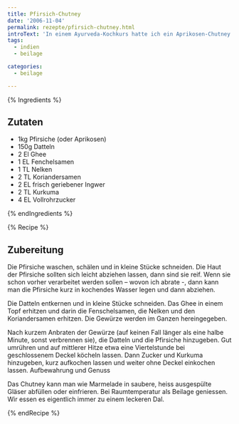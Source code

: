 ```yaml
---
title: Pfirsich-Chutney
date: '2006-11-04'
permalink: rezepte/pfirsich-chutney.html
introText: 'In einem Ayurveda-Kochkurs hatte ich ein Aprikosen-Chutney kennengelernt, das wir danach häufig selber gemacht haben. Doch die Wahl der Frucht ist generell variabel, so habe ich das Rezept diesmal mit Pfirsichen gemacht. Eine Freundin hatte uns mehrere Kilogramm frischer Pfirsiche geschenkt. Die mussten ja gebührend verarbeitet werden.'
tags:
  - indien
  - beilage

categories:
  - beilage

---
```


{% Ingredients %}

## Zutaten

- 1kg Pfirsiche (oder Aprikosen)
- 150g Datteln
- 2 El Ghee
- 1 EL Fenchelsamen
- 1 TL Nelken
- 2 TL Koriandersamen
- 2 EL frisch geriebener Ingwer
- 2 TL Kurkuma
- 4 EL Vollrohrzucker

{% endIngredients %}

{% Recipe %}

## Zubereitung

Die Pfirsiche waschen, schälen und in kleine Stücke schneiden. Die Haut der Pfirsiche sollten sich leicht abziehen lassen, dann sind sie reif. Wenn sie schon vorher verarbeitet werden sollen – wovon ich abrate -, dann kann man die Pfirsiche kurz in kochendes Wasser legen und dann abziehen.

Die Datteln entkernen und in kleine Stücke schneiden. Das Ghee in einem Topf erhitzen und darin die Fenschelsamen, die Nelken und den Koriandersamen erhitzen. Die Gewürze werden im Ganzen hereingegeben.

Nach kurzem Anbraten der Gewürze (auf keinen Fall länger als eine halbe Minute, sonst verbrennen sie), die Datteln und die Pfirsiche hinzugeben. Gut umrühren und auf mittlerer Hitze etwa eine Viertelstunde bei geschlossenem Deckel köcheln lassen. Dann Zucker und Kurkuma hinzugeben, kurz aufkochen lassen und weiter ohne Deckel einkochen lassen.
Aufbewahrung und Genuss

Das Chutney kann man wie Marmelade in saubere, heiss ausgespülte Gläser abfüllen oder einfrieren. Bei Raumtemperatur als Beilage geniessen. Wir essen es eigentlich immer zu einem leckeren Dal.

{% endRecipe %}
